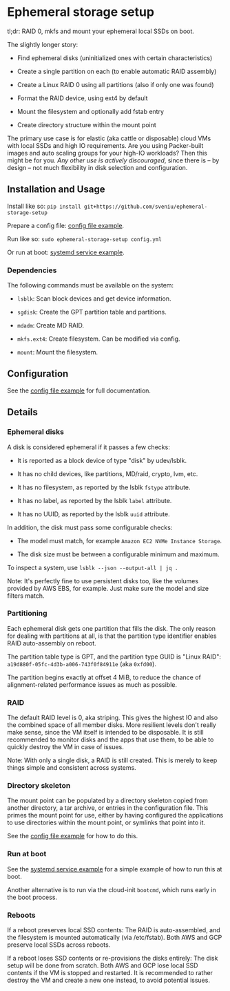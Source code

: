# Ephemeral storage setup

tl;dr: RAID 0, mkfs and mount your ephemeral local SSDs on boot.

The slightly longer story:

- Find ephemeral disks (uninitialized ones with certain characteristics)

- Create a single partition on each (to enable automatic RAID assembly)

- Create a Linux RAID 0 using all partitions (also if only one was found)

- Format the RAID device, using ext4 by default

- Mount the filesystem and optionally add fstab entry

- Create directory structure within the mount point

The primary use case is for elastic (aka cattle or disposable) cloud VMs with
local SSDs and high IO requirements. Are you using Packer-built images and auto
scaling groups for your high-IO workloads? Then this might be for you. *Any
other use is actively discouraged*, since there is – by design – not much
flexibility in disk selection and configuration.

## Installation and Usage

Install like so: `pip install git+https://github.com/sveniu/ephemeral-storage-setup`

Prepare a config file: [config file example](examples/config.yml).

Run like so: `sudo ephemeral-storage-setup config.yml`

Or run at boot: [systemd service example](examples/ephemeral-storage-setup.service).

### Dependencies

The following commands must be available on the system:

- `lsblk`: Scan block devices and get device information.

- `sgdisk`: Create the GPT partition table and partitions.

- `mdadm`: Create MD RAID.

- `mkfs.ext4`: Create filesystem. Can be modified via config.

- `mount`: Mount the filesystem.

## Configuration

See the [config file example](examples/config.yml) for full documentation.

## Details

### Ephemeral disks

A disk is considered ephemeral if it passes a few checks:

- It is reported as a block device of type "disk" by udev/lsblk.

- It has no child devices, like partitions, MD/raid, crypto, lvm, etc.

- It has no filesystem, as reported by the lsblk `fstype` attribute.

- It has no label, as reported by the lsblk `label` attribute.

- It has no UUID, as reported by the lsblk `uuid` attribute.

In addition, the disk must pass some configurable checks:

- The model must match, for example `Amazon EC2 NVMe Instance Storage`.

- The disk size must be between a configurable minimum and maximum.

To inspect a system, use `lsblk --json --output-all | jq .`

Note: It's perfectly fine to use persistent disks too, like the volumes provided
by AWS EBS, for example. Just make sure the model and size filters match.

### Partitioning

Each ephemeral disk gets one partition that fills the disk. The only reason for
dealing with partitions at all, is that the partition type identifier enables
RAID auto-assembly on reboot.

The partition table type is GPT, and the partition type GUID is "Linux RAID":
`a19d880f-05fc-4d3b-a006-743f0f84911e` (aka `0xfd00`).

The partition begins exactly at offset 4 MiB, to reduce the chance of
alignment-related performance issues as much as possible.

### RAID

The default RAID level is 0, aka striping. This gives the highest IO and also
the combined space of all member disks. More resilient levels don't really make
sense, since the VM itself is intended to be disposable. It is still recommended
to monitor disks and the apps that use them, to be able to quickly destroy the
VM in case of issues.

Note: With only a single disk, a RAID is still created. This is merely to keep
things simple and consistent across systems.

### Directory skeleton

The mount point can be populated by a directory skeleton copied from another
directory, a tar archive, or entries in the configuration file. This primes the
mount point for use, either by having configured the applications to use
directories within the mount point, or symlinks that point into it.

See the [config file example](examples/config.yml) for how to do this.

### Run at boot

See the [systemd service example](examples/ephemeral-storage-setup.service) for
a simple example of how to run this at boot.

Another alternative is to run via the cloud-init `bootcmd`, which runs early in
the boot process.

### Reboots

If a reboot preserves local SSD contents: The RAID is auto-assembled, and the
filesystem is mounted automatically (via /etc/fstab). Both AWS and GCP preserve
local SSDs across reboots.

If a reboot loses SSD contents or re-provisions the disks entirely: The disk
setup will be done from scratch. Both AWS and GCP lose local SSD contents if the
VM is stopped and restarted. It is recommended to rather destroy the VM and
create a new one instead, to avoid potential issues.
